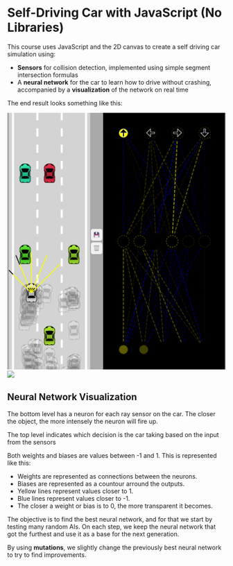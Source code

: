 # Self-Driving Car with JavaScript (No Libraries)

This course uses JavaScript and the 2D canvas to create a self driving car simulation using: 

* **Sensors** for collision detection, implemented using simple segment intersection formulas
* A **neural network** for the car to learn how to drive without crashing, accompanied by a **visualization** of the network on real time

The end result looks something like this:

![](assets/self-driving-2d.png)
![](assets/self-driving-2d.gif)

## Neural Network Visualization

The bottom level has a neuron for each ray sensor on the car. The closer the object, the more intensely the neuron will fire up. 

The top level indicates which decision is the car taking based on the input from the sensors

Both weights and biases are values between -1 and 1. This is represented like this:
* Weights are represented as connections between the neurons.
* Biases are represented as a countour arround the outputs.
* Yellow lines represent values closer to 1.
* Blue lines represent values closer to -1.
* The closer a weight or bias is to 0, the more transparent it becomes.


The objective is to find the best neural network, and for that we start by testing many random AIs. On each step, we keep the neural network that got the furthest and use it as a base for the next generation.

By using **mutations**, we slightly change the previously best neural network to try to find improvements.